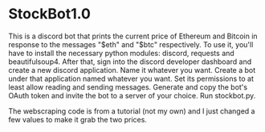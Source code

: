 # StockBot1.0

This is a discord bot that prints the current price of Ethereum and Bitcoin in response to the messages "$eth" and "$btc" respectively.
To use it, you'll have to install the necessary python modules: discord, requests and beautifulsoup4.
After that, sign into the discord developer dashboard and create a new discord application. Name it whatever you want. Create a bot under that application named whatever you want.
Set its permissions to at least allow reading and sending messages. Generate and copy the bot's OAuth token and invite the bot to a server of your choice. Run stockbot.py.

The webscraping code is from a tutorial (not my own) and I just changed a few values to make it grab the two prices.
